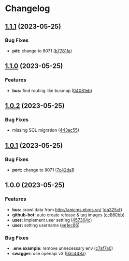 # Changelog

## [1.1.1](https://github.com/MobDevBKU/backend/compare/v1.1.0...v1.1.1) (2023-05-25)


### Bug Fixes

* **pỏt:** change to 8071 ([b7781fa](https://github.com/MobDevBKU/backend/commit/b7781fa42e91a1fa35cff86010823d14d7981de2))

## [1.1.0](https://github.com/MobDevBKU/backend/compare/v1.0.2...v1.1.0) (2023-05-25)


### Features

* **bus:** find routing like busmap ([04081eb](https://github.com/MobDevBKU/backend/commit/04081eb563a6f48f87e23252fe43ff28e50d2906))

## [1.0.2](https://github.com/MobDevBKU/backend/compare/v1.0.1...v1.0.2) (2023-05-25)


### Bug Fixes

* missing SQL migration ([443ac55](https://github.com/MobDevBKU/backend/commit/443ac5502cbf47d230c1706739873200f80a6787))

## [1.0.1](https://github.com/MobDevBKU/backend/compare/v1.0.0...v1.0.1) (2023-05-25)


### Bug Fixes

* **port:** change to 8071 ([7c42da1](https://github.com/MobDevBKU/backend/commit/7c42da1b613a1037604bd53b6dac924381c49698))

## 1.0.0 (2023-05-25)


### Features

* **bus:** crawl data from http://apicms.ebms.vn/ ([da325cf](https://github.com/MobDevBKU/backend/commit/da325cfb9bbc26368e7f8c80cd1ee6580ae9bdd9))
* **github-bot:** auto create release & tag images ([cc860bb](https://github.com/MobDevBKU/backend/commit/cc860bba9bb924c3cd2ddc6bcbc70a8646d71846))
* **user:** implement user setting ([457304c](https://github.com/MobDevBKU/backend/commit/457304c6b179f1ea80f1b535ef3b3112a043ff52))
* **user:** setting username ([ee1ec86](https://github.com/MobDevBKU/backend/commit/ee1ec867a16bf78176630a910b3220aae75619dc))


### Bug Fixes

* **.env.example:** remove unnecessary env ([c7af7a0](https://github.com/MobDevBKU/backend/commit/c7af7a06cdf782062c93431646c863b999ec8c65))
* **swagger:** use openapi v3 ([63c448a](https://github.com/MobDevBKU/backend/commit/63c448a538e3891b32e5c5d93ec50c5fa320eb4b))
